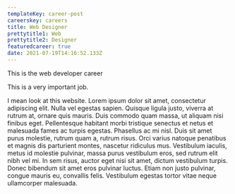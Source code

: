 ```yaml
---
templateKey: career-post
careerskey: careers
title: Web Designer
prettytitle1: Web
prettytitle2: Designer
featuredcareer: true
date: 2021-07-19T14:16:52.133Z
---
```


This is the web developer career

This is a very important job.

I mean look at this website. Lorem ipsum dolor sit amet, consectetur adipiscing elit. Nulla vel egestas sapien. Quisque ligula justo, viverra at rutrum at, ornare quis mauris. Duis commodo quam massa, ut aliquam nisi finibus eget. Pellentesque habitant morbi tristique senectus et netus et malesuada fames ac turpis egestas. Phasellus ac mi nisl. Duis sit amet purus molestie, rutrum quam a, rutrum risus. Orci varius natoque penatibus et magnis dis parturient montes, nascetur ridiculus mus. Vestibulum iaculis, metus id molestie pulvinar, massa purus vestibulum eros, sed rutrum elit nibh vel mi. In sem risus, auctor eget nisi sit amet, dictum vestibulum turpis. Donec bibendum sit amet eros pulvinar luctus. Etiam non justo pulvinar, congue mauris eu, convallis felis. Vestibulum egestas tortor vitae neque ullamcorper malesuada.
